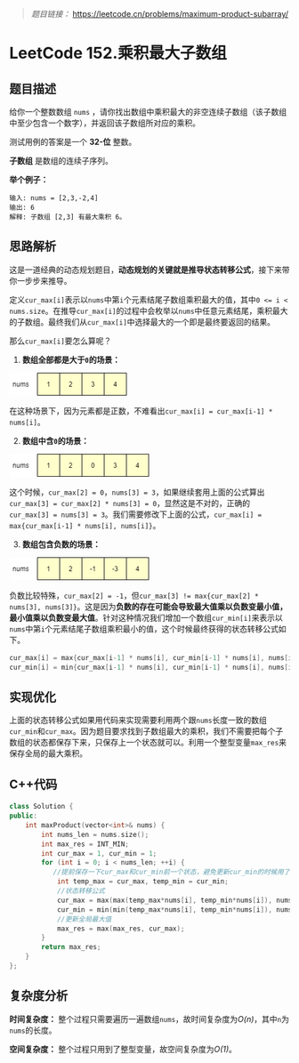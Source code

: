
> *题目链接：* https://leetcode.cn/problems/maximum-product-subarray/

# LeetCode 152.乘积最大子数组

## 题目描述

给你一个整数数组 `nums` ，请你找出数组中乘积最大的非空连续子数组（该子数组中至少包含一个数字），并返回该子数组所对应的乘积。

测试用例的答案是一个 **32-位** 整数。

**子数组** 是数组的连续子序列。

**举个例子：**

```
输入: nums = [2,3,-2,4]
输出: 6
解释: 子数组 [2,3] 有最大乘积 6。
```

## 思路解析

这是一道经典的动态规划题目，**动态规划的关键就是推导状态转移公式**，接下来带你一步步来推导。

定义`cur_max[i]`表示以`nums`中第`i`个元素结尾子数组乘积最大的值，其中`0 <= i < nums.size`。在推导`cur_max[i]`的过程中会枚举以`nums`中任意元素结尾，乘积最大的子数组。最终我们从`cur_max[i]`中选择最大的一个即是最终要返回的结果。

那么`cur_max[i]`要怎么算呢？

1. **数组全部都是大于`0`的场景：**

![](https://raw.githubusercontent.com/ldtech007/leetcode/main/pic/lc-0152-01.png)

在这种场景下，因为元素都是正数，不难看出`cur_max[i] = cur_max[i-1] * nums[i]`。

2. **数组中含`0`的场景：**

![](https://raw.githubusercontent.com/ldtech007/leetcode/main/pic/lc-0152-02.png)

这个时候，`cur_max[2] = 0`，`nums[3] = 3`，如果继续套用上面的公式算出`cur_max[3] = cur_max[2] * nums[3] = 0`，显然这是不对的，正确的`cur_max[3] = nums[3] = 3`。我们需要修改下上面的公式，`cur_max[i] = max{cur_max[i-1] * nums[i], nums[i]}`。

3. **数组包含负数的场景：**

![](https://raw.githubusercontent.com/ldtech007/leetcode/main/pic/lc-0152-03.png)

负数比较特殊，`cur_max[2] = -1`，但`cur_max[3] != max{cur_max[2] * nums[3], nums[3]}`。这是因为**负数的存在可能会导致最大值乘以负数变最小值，最小值乘以负数变最大值**。针对这种情况我们增加一个数组`cur_min[i]`来表示以`nums`中第`i`个元素结尾子数组乘积最小的值，这个时候最终获得的状态转移公式如下。

```cpp
cur_max[i] = max{cur_max[i-1] * nums[i], cur_min[i-1] * nums[i], nums[i]}。
cur_min[i] = min{cur_max[i-1] * nums[i], cur_min[i-1] * nums[i], nums[i]}。
```

## 实现优化

上面的状态转移公式如果用代码来实现需要利用两个跟`nums`长度一致的数组`cur_min`和`cur_max`。因为题目要求找到子数组最大的乘积，我们不需要把每个子数组的状态都保存下来，只保存上一个状态就可以。利用一个整型变量`max_res`来保存全局的最大乘积。

## C++代码

```cpp
class Solution {
public:
    int maxProduct(vector<int>& nums) {
        int nums_len = nums.size();
        int max_res = INT_MIN;
        int cur_max = 1, cur_min = 1;
        for (int i = 0; i < nums_len; ++i) {
           //提前保存一下cur_max和cur_min前一个状态，避免更新cur_min的时候用了最新状态的cur_max
            int temp_max = cur_max, temp_min = cur_min;
            //状态转移公式
            cur_max = max(max(temp_max*nums[i], temp_min*nums[i]), nums[i]);
            cur_min = min(min(temp_max*nums[i], temp_min*nums[i]), nums[i]);
            //更新全局最大值
            max_res = max(max_res, cur_max); 
        }
        return max_res;
    }
};
```
## 复杂度分析

**时间复杂度：** 整个过程只需要遍历一遍数组`nums`，故时间复杂度为*O(n)*，其中`n`为`nums`的长度。

**空间复杂度：** 整个过程只用到了整型变量，故空间复杂度为*O(1)*。

